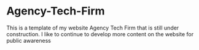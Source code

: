 # Agency-Tech-Firm
This is a template of my website Agency Tech Firm that is still under construction. 
I like to continue to develop more content on the website for public awareness

